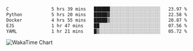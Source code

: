 <!--START_SECTION:waka-->

```txt
C                5 hrs 39 mins   ██████░░░░░░░░░░░░░░░░░░░   23.97 %
Python           5 hrs 20 mins   █████▓░░░░░░░░░░░░░░░░░░░   22.58 %
Docker           4 hrs 55 mins   █████▒░░░░░░░░░░░░░░░░░░░   20.87 %
EJS              1 hr 47 mins    ██░░░░░░░░░░░░░░░░░░░░░░░   07.56 %
YAML             1 hr 21 mins    █▒░░░░░░░░░░░░░░░░░░░░░░░   05.72 %
```

<!--END_SECTION:waka-->

![WakaTime Chart](https://wakatime.com/share/@d613bcc0-9e30-44c7-a33d-57e0ad70fba8/d2c0c3ca-36c2-45d6-89b2-0a268c034909.svg)
